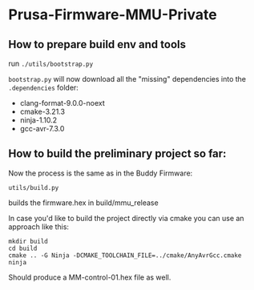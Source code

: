 # Prusa-Firmware-MMU-Private

## How to prepare build env and tools

run `./utils/bootstrap.py`


`bootstrap.py` will now download all the "missing" dependencies into the `.dependencies` folder:
- clang-format-9.0.0-noext
- cmake-3.21.3
- ninja-1.10.2
- gcc-avr-7.3.0

## How to build the preliminary project so far:
Now the process is the same as in the Buddy Firmware:
```
utils/build.py
```

builds the firmware.hex in build/mmu_release

In case you'd like to build the project directly via cmake you can use an approach like this:
```
mkdir build
cd build
cmake .. -G Ninja -DCMAKE_TOOLCHAIN_FILE=../cmake/AnyAvrGcc.cmake
ninja
```

Should produce a MM-control-01.hex file as well.
